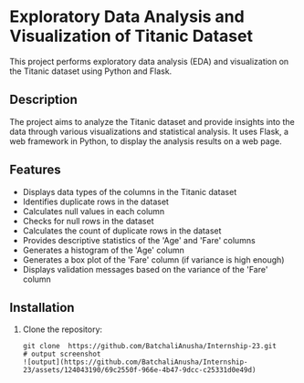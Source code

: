 

# Exploratory Data Analysis and Visualization of Titanic Dataset

This project performs exploratory data analysis (EDA) and visualization on the Titanic dataset using Python and Flask.

## Description

The project aims to analyze the Titanic dataset and provide insights into the data through various visualizations and statistical analysis. It uses Flask, a web framework in Python, to display the analysis results on a web page.

## Features

- Displays data types of the columns in the Titanic dataset
- Identifies duplicate rows in the dataset
- Calculates null values in each column
- Checks for null rows in the dataset
- Calculates the count of duplicate rows in the dataset
- Provides descriptive statistics of the 'Age' and 'Fare' columns
- Generates a histogram of the 'Age' column
- Generates a box plot of the 'Fare' column (if variance is high enough)
- Displays validation messages based on the variance of the 'Fare' column

## Installation

1. Clone the repository:

   ```shell
   git clone  https://github.com/BatchaliAnusha/Internship-23.git
   # output screenshot
   ![output](https://github.com/BatchaliAnusha/Internship-23/assets/124043190/69c2550f-966e-4b47-9dcc-c25331d0e49d)
